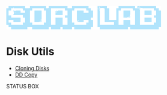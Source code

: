 ![Sorc Lab](/SorcLabLogo_White.png)

# Disk Utils
- [Cloning Disks](/blog/cloning-disks.md)
- [DD Copy](/blog/dd-copy.md)

<div class="status-box">
    <p>STATUS BOX</p>
</div>

<script>
    var statusElem = document.getElementById("statusBox");

    function updateStatus() {
        var numbers = [58, 75, 45, 0];
        var average = calculateAverage(numbers);

        console.log("The average is: " + average);
        statusBox.textContent = average;
    }

    // setTimeout(function() {
    //     updateStatusBox("New content.");
    // }, 3000);
</script>

<!-- BK
![Sorc Lab](/SorcLabLogo_White.png)

# Disk Utils
- [Cloning Disks](/blog/cloning-disks.md)
- [DD Copy](/blog/dd-copy.md)

-->
